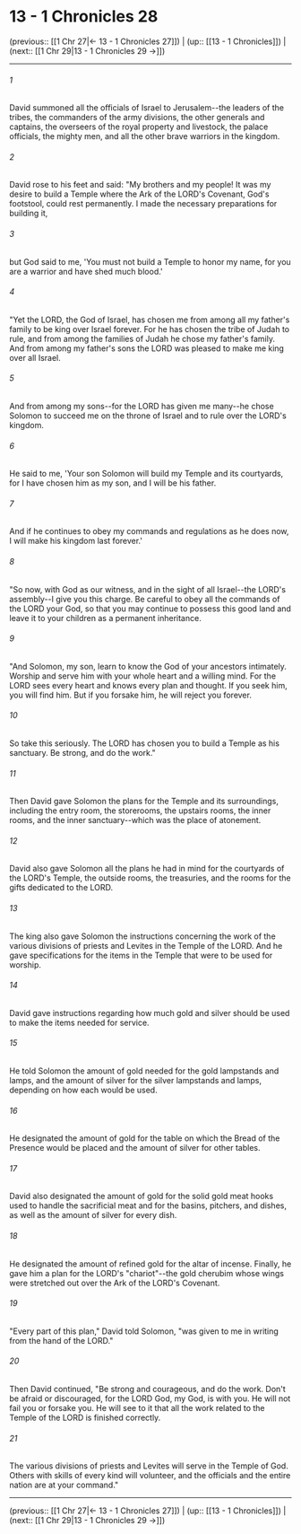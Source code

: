 # 13 - 1 Chronicles 28

(previous:: [[1 Chr 27|← 13 - 1 Chronicles 27]]) | (up:: [[13 - 1 Chronicles]]) | (next:: [[1 Chr 29|13 - 1 Chronicles 29 →]])

***


###### 1 
David summoned all the officials of Israel to Jerusalem--the leaders of the tribes, the commanders of the army divisions, the other generals and captains, the overseers of the royal property and livestock, the palace officials, the mighty men, and all the other brave warriors in the kingdom. 

###### 2 
David rose to his feet and said: "My brothers and my people! It was my desire to build a Temple where the Ark of the LORD's Covenant, God's footstool, could rest permanently. I made the necessary preparations for building it, 

###### 3 
but God said to me, 'You must not build a Temple to honor my name, for you are a warrior and have shed much blood.' 

###### 4 
"Yet the LORD, the God of Israel, has chosen me from among all my father's family to be king over Israel forever. For he has chosen the tribe of Judah to rule, and from among the families of Judah he chose my father's family. And from among my father's sons the LORD was pleased to make me king over all Israel. 

###### 5 
And from among my sons--for the LORD has given me many--he chose Solomon to succeed me on the throne of Israel and to rule over the LORD's kingdom. 

###### 6 
He said to me, 'Your son Solomon will build my Temple and its courtyards, for I have chosen him as my son, and I will be his father. 

###### 7 
And if he continues to obey my commands and regulations as he does now, I will make his kingdom last forever.' 

###### 8 
"So now, with God as our witness, and in the sight of all Israel--the LORD's assembly--I give you this charge. Be careful to obey all the commands of the LORD your God, so that you may continue to possess this good land and leave it to your children as a permanent inheritance. 

###### 9 
"And Solomon, my son, learn to know the God of your ancestors intimately. Worship and serve him with your whole heart and a willing mind. For the LORD sees every heart and knows every plan and thought. If you seek him, you will find him. But if you forsake him, he will reject you forever. 

###### 10 
So take this seriously. The LORD has chosen you to build a Temple as his sanctuary. Be strong, and do the work." 

###### 11 
Then David gave Solomon the plans for the Temple and its surroundings, including the entry room, the storerooms, the upstairs rooms, the inner rooms, and the inner sanctuary--which was the place of atonement. 

###### 12 
David also gave Solomon all the plans he had in mind for the courtyards of the LORD's Temple, the outside rooms, the treasuries, and the rooms for the gifts dedicated to the LORD. 

###### 13 
The king also gave Solomon the instructions concerning the work of the various divisions of priests and Levites in the Temple of the LORD. And he gave specifications for the items in the Temple that were to be used for worship. 

###### 14 
David gave instructions regarding how much gold and silver should be used to make the items needed for service. 

###### 15 
He told Solomon the amount of gold needed for the gold lampstands and lamps, and the amount of silver for the silver lampstands and lamps, depending on how each would be used. 

###### 16 
He designated the amount of gold for the table on which the Bread of the Presence would be placed and the amount of silver for other tables. 

###### 17 
David also designated the amount of gold for the solid gold meat hooks used to handle the sacrificial meat and for the basins, pitchers, and dishes, as well as the amount of silver for every dish. 

###### 18 
He designated the amount of refined gold for the altar of incense. Finally, he gave him a plan for the LORD's "chariot"--the gold cherubim whose wings were stretched out over the Ark of the LORD's Covenant. 

###### 19 
"Every part of this plan," David told Solomon, "was given to me in writing from the hand of the LORD." 

###### 20 
Then David continued, "Be strong and courageous, and do the work. Don't be afraid or discouraged, for the LORD God, my God, is with you. He will not fail you or forsake you. He will see to it that all the work related to the Temple of the LORD is finished correctly. 

###### 21 
The various divisions of priests and Levites will serve in the Temple of God. Others with skills of every kind will volunteer, and the officials and the entire nation are at your command."

***

(previous:: [[1 Chr 27|← 13 - 1 Chronicles 27]]) | (up:: [[13 - 1 Chronicles]]) | (next:: [[1 Chr 29|13 - 1 Chronicles 29 →]])
